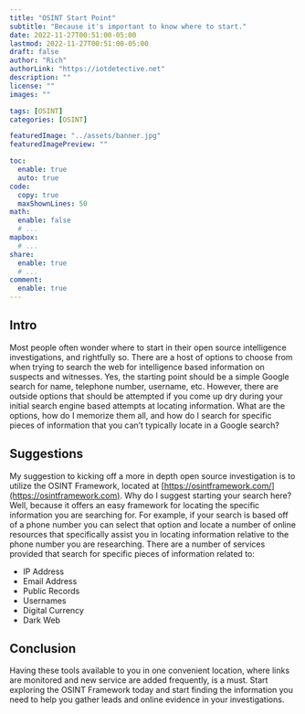 ```yaml
---
title: "OSINT Start Point"
subtitle: "Because it's important to know where to start."
date: 2022-11-27T00:51:00-05:00
lastmod: 2022-11-27T00:51:00-05:00
draft: false
author: "Rich"
authorLink: "https://iotdetective.net"
description: ""
license: ""
images: ""

tags: [OSINT]
categories: [OSINT]

featuredImage: "../assets/banner.jpg"
featuredImagePreview: ""

toc:
  enable: true
  auto: true
code:
  copy: true
  maxShownLines: 50
math:
  enable: false
  # ...
mapbox:
  # ...
share:
  enable: true
  # ...
comment:
  enable: true
---
```

## Intro
Most people often wonder where to start in their open source intelligence investigations, and rightfully so. There are a host of options to choose from when trying to search the web for intelligence based information on suspects and witnesses. Yes, the starting point should be a simple Google search for name, telephone number, username, etc. However, there are outside options that should be attempted if you come up dry during your initial search engine based attempts at locating information. What are the options, how do I memorize them all, and how do I search for specific pieces of information that you can’t typically locate in a Google search?
## Suggestions
My suggestion to kicking off a more in depth open source investigation is to utilize the OSINT Framework, located at [https://osintframework.com/](https://osintframework.com). Why do I suggest starting your search here? Well, because it offers an easy framework for locating the specific information you are searching for. For example, if your search is based off of a phone number you can select that option and locate a number of online resources that specifically assist you in locating information relative to the phone number you are researching. There are a number of services provided that search for specific pieces of information related to:

* IP Address
* Email Address
* Public Records
* Usernames
* Digital Currency
* Dark Web
## Conclusion
Having these tools available to you in one convenient location, where links are monitored and new service are added frequently, is a must. Start exploring the OSINT Framework today and start finding the information you need to help you gather leads and online evidence in your investigations.
